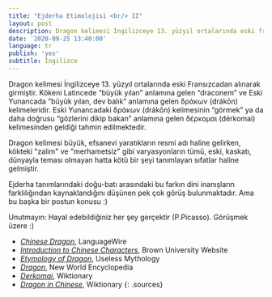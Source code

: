 ```yaml
---
title: "Ejderha Etimolojisi <br/> II"
layout: post
description: Dragon kelimesi İngilizceye 13. yüzyıl ortalarında eski fransızcadan alınarak girmiştir. Kökeni Latincede “büyük yılan” anlamına gelen “draconem” ve Eski Yunancada “büyük yılan, dev balık” anlamına gelen δράκων (drákōn) kelimeleridir. Eski Yunancadaki δράκων (drákōn) kelimesinin “görmek” ya da daha doğrusu “gözlerini dikip bakan” anlamına gelen δέρκομαι (dérkomai) kelimesinden geldiği tahmin edilmektedir.
date: '2020-09-25 13:40:00'
language: tr
publish: 'yes'
subtitle: İngilizce
---
```


Dragon kelimesi İngilizceye 13. yüzyıl ortalarında eski Fransızcadan alınarak girmiştir. Kökeni Latincede “büyük yılan” anlamına gelen “draconem” ve Eski Yunancada “büyük yılan, dev balık” anlamına gelen δράκων (drákōn) kelimeleridir. Eski Yunancadaki δράκων (drákōn) kelimesinin “görmek” ya da daha doğrusu “gözlerini dikip bakan” anlamına gelen δέρκομαι (dérkomai) kelimesinden geldiği tahmin edilmektedir.

Dragon kelimesi büyük, efsanevi yaratıkların resmi adı haline gelirken, kökteki "zalim" ve "merhametsiz" gibi varyasyonların tümü, eski, kaskatı, dünyayla teması olmayan hatta kötü bir şeyi tanımlayan sıfatlar haline gelmiştir.

Ejderha tanımlarındaki doğu-batı arasındaki bu farkın dini inanışların farklılığından kaynaklandığını düşünen pek çok görüş bulunmaktadır. Ama bu başka bir postun konusu :)

Unutmayın: Hayal edebildiğiniz her şey gerçektir (P.Picasso). Görüşmek üzere :)

+ *[Chinese Dragon](https://www.languagewire.com/en/blog/chinese-dragon)*, LanguageWire
+ *[Introduction to Chinese Characters](https://www.brown.edu/about/administration/international-affairs/year-of-china/language-and-cultural-resources/introduction-chinese-characters/introduction-chinese-characters)*, Brown University Website
+ *[Etymology of Dragon](https://uselessetymology.com/2017/11/20/etymology-of-dragon/)*, Useless Mythology
+ *[Dragon](https://www.newworldencyclopedia.org/entry/Dragon)*, New World Encyclopedia
+ *[Derkomai](https://en.wiktionary.org/wiki/%CE%B4%CF%81%CE%AC%CE%BA%CF%89%CE%BD)*, Wiktionary
+ *[Dragon in Chinese](https://en.wiktionary.org/wiki/%E9%BE%8D)*, Wiktionary
{: .sources}
